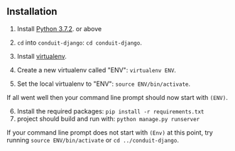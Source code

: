 

## Installation

1. Install [Python 3.7.2](https://www.python.org/downloads/release/python-372/). or above

2. `cd` into `conduit-django`: `cd conduit-django`.
3. Install [virtualenv](https://packaging.python.org/guides/installing-using-pip-and-virtualenv/#installing-virtualenv).
4. Create a new virtualenv called "ENV": `virtualenv ENV`.
5. Set the local virtualenv to "ENV": `source ENV/bin/activate`.

If all went well then your command line prompt should now start with `(ENV)`.

6. Install the required packages: `pip install -r requirements.txt`
7. project should build and run with: `python manage.py runserver`

If your command line prompt does not start with `(Env)` at this point, try running `source ENV/bin/activate` or `cd ../conduit-django`. 


